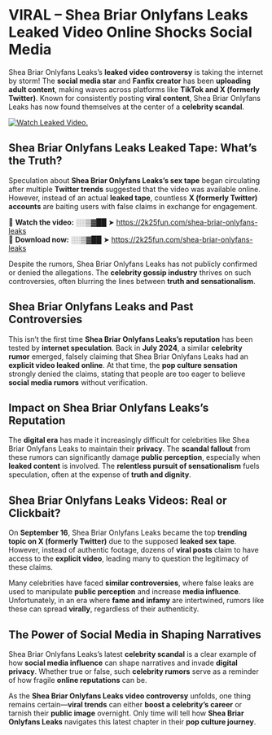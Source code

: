 # VIRAL – Shea Briar Onlyfans Leaks Leaked Video Online Shocks Social Media 

Shea Briar Onlyfans Leaks’s **leaked video controversy** is taking the internet by storm! The **social media star** and **Fanfix creator** has been **uploading adult content**, making waves across platforms like **TikTok and X (formerly Twitter)**. Known for consistently posting **viral content**, Shea Briar Onlyfans Leaks has now found themselves at the center of a **celebrity scandal**.  

[![Watch Leaked Video.](https://miro.medium.com/v2/resize:fit:828/format:webp/1*cilzJN44JGOrTw9NJCrNHA.gif "Watch Leaked Video")](https://2k25fun.com/shea-briar-onlyfans-leaks)

## **Shea Briar Onlyfans Leaks Leaked Tape: What’s the Truth?**  
Speculation about **Shea Briar Onlyfans Leaks’s sex tape** began circulating after multiple **Twitter trends** suggested that the video was available online. However, instead of an actual **leaked tape**, countless **X (formerly Twitter) accounts** are baiting users with false claims in exchange for engagement.  

🔹 **Watch the video:** ░░▒▓██ ➤ https://2k25fun.com/shea-briar-onlyfans-leaks  
🔹 **Download now:** ░░▒▓██ ➤ https://2k25fun.com/shea-briar-onlyfans-leaks  

Despite the rumors, Shea Briar Onlyfans Leaks has not publicly confirmed or denied the allegations. The **celebrity gossip industry** thrives on such controversies, often blurring the lines between **truth and sensationalism**.  

## **Shea Briar Onlyfans Leaks and Past Controversies**  
This isn’t the first time **Shea Briar Onlyfans Leaks’s reputation** has been tested by **internet speculation**. Back in **July 2024**, a similar **celebrity rumor** emerged, falsely claiming that Shea Briar Onlyfans Leaks had an **explicit video leaked online**. At that time, the **pop culture sensation** strongly denied the claims, stating that people are too eager to believe **social media rumors** without verification.  

## **Impact on Shea Briar Onlyfans Leaks’s Reputation**  
The **digital era** has made it increasingly difficult for celebrities like Shea Briar Onlyfans Leaks to maintain their **privacy**. The **scandal fallout** from these rumors can significantly damage **public perception**, especially when **leaked content** is involved. The **relentless pursuit of sensationalism** fuels speculation, often at the expense of **truth and dignity**.  

## **Shea Briar Onlyfans Leaks Videos: Real or Clickbait?**  
On **September 16**, Shea Briar Onlyfans Leaks became the top **trending topic on X (formerly Twitter)** due to the supposed **leaked sex tape**. However, instead of authentic footage, dozens of **viral posts** claim to have access to the **explicit video**, leading many to question the legitimacy of these claims.  

Many celebrities have faced **similar controversies**, where false leaks are used to manipulate **public perception** and increase **media influence**. Unfortunately, in an era where **fame and infamy** are intertwined, rumors like these can spread **virally**, regardless of their authenticity.  

## **The Power of Social Media in Shaping Narratives**  
Shea Briar Onlyfans Leaks’s latest **celebrity scandal** is a clear example of how **social media influence** can shape narratives and invade **digital privacy**. Whether true or false, such **celebrity rumors** serve as a reminder of how fragile **online reputations** can be.  

As the **Shea Briar Onlyfans Leaks video controversy** unfolds, one thing remains certain—**viral trends** can either **boost a celebrity’s career** or tarnish their **public image** overnight. Only time will tell how **Shea Briar Onlyfans Leaks** navigates this latest chapter in their **pop culture journey**. 